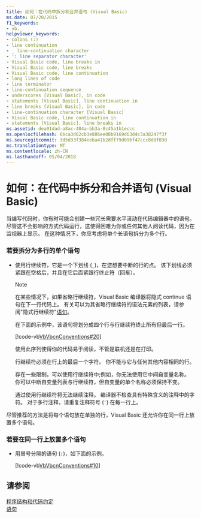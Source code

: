 ```yaml
---
title: 如何：在代码中拆分和合并语句 (Visual Basic)
ms.date: 07/20/2015
f1_keywords:
- vb._
helpviewer_keywords:
- colons (:)
- line continuation
- _ line-continuation character
- ': line separator character'
- Visual Basic code, line breaks in
- Visual Basic code, line breaks
- Visual Basic code, line continuation
- long lines of code
- line terminator
- line-continuation sequence
- underscores [Visual Basic], in code
- statements [Visual Basic], line continuation in
- line breaks [Visual Basic], in code
- line-continuation character [Visual Basic]
- Visual Basic code, line continuation in
- statements [Visual Basic], line breaks in
ms.assetid: dea01dad-a8ac-484a-bb3a-8c45a1b1eccc
ms.openlocfilehash: 6bca3d62cb3e886ee08b9169d63d4c3a38247f3f
ms.sourcegitcommit: 3d5d33f384eeba41b2dff79d096f47ccc8d8f03d
ms.translationtype: MT
ms.contentlocale: zh-CN
ms.lasthandoff: 05/04/2018
---
```

# <a name="how-to-break-and-combine-statements-in-code-visual-basic"></a>如何：在代码中拆分和合并语句 (Visual Basic)
当编写代码时，你有时可能会创建一些冗长需要水平滚动在代码编辑器中的语句。 尽管这不会影响的方式代码运行，这使得困难为你或任何其他人阅读代码，因为在监视器上显示。 在这种情况下，你应考虑将单个长语句拆分为多个行。  
  
### <a name="to-break-a-single-statement-into-multiple-lines"></a>若要拆分为多行的单个语句  
  
-   使用行继续符，它是一个下划线 (`_`)，在您想要中断的行的点。 该下划线必须紧跟在空格后，并且在它后面紧跟行终止符（回车）。  
  
    > [!NOTE]
    >  在某些情况下，如果省略行继续符，Visual Basic 编译器将隐式 continue 语句在下一行代码上。 有关可以为其省略行继续符的语法元素的列表，请参阅"隐式行继续符"[语句](../../../visual-basic/programming-guide/language-features/statements.md)。  
  
     在下面的示例中，该语句将划分成四个行与行继续符终止所有但最后一行。  
  
     [!code-vb[VbVbcnConventions#20](../../../visual-basic/programming-guide/language-features/codesnippet/VisualBasic/how-to-break-and-combine-statements-in-code_1.vb)]  
  
     使用此序列使得你的代码易于阅读，不管是联机还是在打印。  
  
     行继续符必须在行上的最后一个字符。 你不能与它与任何其他内容相同的行。  
  
     存在一些限制，可以使用行继续符中;例如，你无法使用它中间自变量名称。 你可以中断自变量列表与行继续符，但自变量的单个名称必须保持不变。  
  
     通过使用行继续符将无法继续注释。 编译器不检查具有特殊含义的注释中的字符。 对于多行注释，请重复注释符号 (`'`) 在每一行上。  
  
 尽管推荐的方法是将每个语句放在单独的行，Visual Basic 还允许你在同一行上放置多个语句。  
  
### <a name="to-place-multiple-statements-on-the-same-line"></a>若要在同一行上放置多个语句  
  
-   用冒号分隔的语句 (`:`)，如下面的示例。  
  
     [!code-vb[VbVbcnConventions#10](../../../visual-basic/programming-guide/language-features/codesnippet/VisualBasic/how-to-break-and-combine-statements-in-code_2.vb)]  
  
## <a name="see-also"></a>请参阅  
 [程序结构和代码约定](../../../visual-basic/programming-guide/program-structure/program-structure-and-code-conventions.md)  
 [语句](../../../visual-basic/programming-guide/language-features/statements.md)
